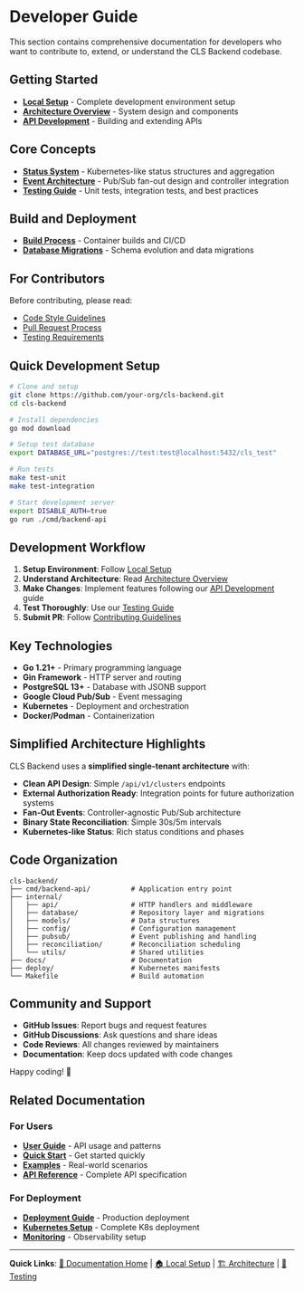 # Developer Guide

This section contains comprehensive documentation for developers who want to contribute to, extend, or understand the CLS Backend codebase.

## Getting Started

- **[Local Setup](local-setup.md)** - Complete development environment setup
- **[Architecture Overview](architecture.md)** - System design and components
- **[API Development](api-development.md)** - Building and extending APIs

## Core Concepts

- **[Status System](status-system.md)** - Kubernetes-like status structures and aggregation
- **[Event Architecture](event-architecture.md)** - Pub/Sub fan-out design and controller integration
- **[Testing Guide](testing.md)** - Unit tests, integration tests, and best practices

## Build and Deployment

- **[Build Process](build-process.md)** - Container builds and CI/CD
- **[Database Migrations](build-process.md#database-migration)** - Schema evolution and data migrations

## For Contributors

Before contributing, please read:
- [Code Style Guidelines](../CONTRIBUTING.md#code-style)
- [Pull Request Process](../CONTRIBUTING.md#pull-requests)
- [Testing Requirements](testing.md)

## Quick Development Setup

```bash
# Clone and setup
git clone https://github.com/your-org/cls-backend.git
cd cls-backend

# Install dependencies
go mod download

# Setup test database
export DATABASE_URL="postgres://test:test@localhost:5432/cls_test"

# Run tests
make test-unit
make test-integration

# Start development server
export DISABLE_AUTH=true
go run ./cmd/backend-api
```

## Development Workflow

1. **Setup Environment**: Follow [Local Setup](local-setup.md)
2. **Understand Architecture**: Read [Architecture Overview](architecture.md)
3. **Make Changes**: Implement features following our [API Development](api-development.md) guide
4. **Test Thoroughly**: Use our [Testing Guide](testing.md)
5. **Submit PR**: Follow [Contributing Guidelines](../CONTRIBUTING.md)

## Key Technologies

- **Go 1.21+** - Primary programming language
- **Gin Framework** - HTTP server and routing
- **PostgreSQL 13+** - Database with JSONB support
- **Google Cloud Pub/Sub** - Event messaging
- **Kubernetes** - Deployment and orchestration
- **Docker/Podman** - Containerization

## Simplified Architecture Highlights

CLS Backend uses a **simplified single-tenant architecture** with:

- **Clean API Design**: Simple `/api/v1/clusters` endpoints
- **External Authorization Ready**: Integration points for future authorization systems
- **Fan-Out Events**: Controller-agnostic Pub/Sub architecture
- **Binary State Reconciliation**: Simple 30s/5m intervals
- **Kubernetes-like Status**: Rich status conditions and phases

## Code Organization

```
cls-backend/
├── cmd/backend-api/          # Application entry point
├── internal/
│   ├── api/                  # HTTP handlers and middleware
│   ├── database/             # Repository layer and migrations
│   ├── models/               # Data structures
│   ├── config/               # Configuration management
│   ├── pubsub/               # Event publishing and handling
│   ├── reconciliation/       # Reconciliation scheduling
│   └── utils/                # Shared utilities
├── docs/                     # Documentation
├── deploy/                   # Kubernetes manifests
└── Makefile                  # Build automation
```

## Community and Support

- **GitHub Issues**: Report bugs and request features
- **GitHub Discussions**: Ask questions and share ideas
- **Code Reviews**: All changes reviewed by maintainers
- **Documentation**: Keep docs updated with code changes

Happy coding! 🚀

## Related Documentation

### For Users
- **[User Guide](../user-guide/)** - API usage and patterns
- **[Quick Start](../user-guide/quick-start.md)** - Get started quickly
- **[Examples](../user-guide/examples.md)** - Real-world scenarios
- **[API Reference](../reference/api.md)** - Complete API specification

### For Deployment
- **[Deployment Guide](../deployment/)** - Production deployment
- **[Kubernetes Setup](../deployment/kubernetes.md)** - Complete K8s deployment
- **[Monitoring](../deployment/monitoring.md)** - Observability setup

---
**Quick Links**: [📖 Documentation Home](../README.md) | [🏠 Local Setup](local-setup.md) | [🏗️ Architecture](architecture.md) | [🧪 Testing](testing.md)